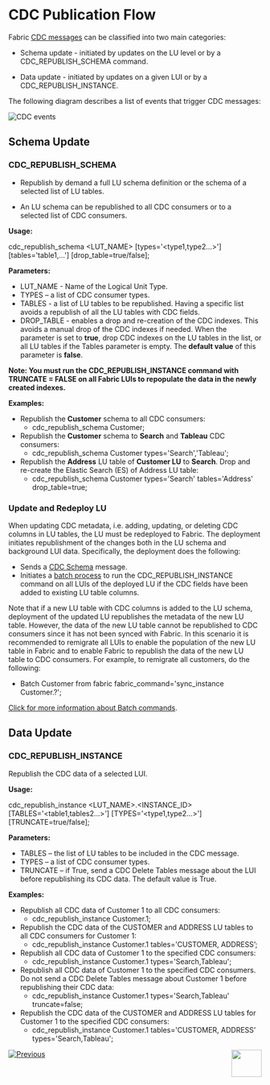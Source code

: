 # CDC Publication Flow

Fabric [CDC messages](03_cdc_messages.md) can be classified into two main categories:

- Schema update - initiated by updates on the LU level or by a CDC_REPUBLISH_SCHEMA command.

- Data update - initiated by updates on a given LUI or by a CDC_REPUBLISH_INSTANCE.

  

The following diagram describes a list of events that trigger CDC messages:

![CDC events](images/cdc_events.png)

## Schema Update

### CDC_REPUBLISH_SCHEMA

-  Republish by demand a full LU schema definition or the schema of a selected list of LU tables.

-  An LU schema can be republished to all CDC consumers or to a selected list of CDC consumers.

**Usage:**

 cdc_republish_schema <LUT_NAME> [types='<type1,type2...>'] [tables='table1,...'] [drop_table=true/false];

**Parameters:**

- LUT_NAME - Name of the Logical Unit Type.
- TYPES – a list of CDC consumer types.
- TABLES - a list of LU tables to be republished. Having a specific list avoids a republish of all the LU tables with CDC fields.
- DROP_TABLE - enables a drop and re-creation of the CDC indexes. This avoids a manual drop of the CDC indexes if needed. When the parameter is set to **true**, drop CDC indexes on the LU tables in the list, or all LU tables if the Tables parameter is empty. The **default value** of this parameter is **false**.

**Note: You must run the CDC_REPUBLISH_INSTANCE command with TRUNCATE = FALSE on all Fabric LUIs to repopulate the data in the newly created indexes.**


**Examples:**

- Republish the **Customer** schema to all CDC consumers:
  - cdc_republish_schema Customer; 
- Republish the **Customer** schema to **Search** and **Tableau** CDC consumers:
  - cdc_republish_schema Customer types='Search','Tableau';
- Republish the **Address** LU table of **Customer LU** to **Search**. Drop and re-create the Elastic Search (ES) of Address LU table:
  - cdc_republish_schema Customer types='Search' tables='Address' drop_table=true; 

### Update and Redeploy LU

When updating CDC metadata, i.e. adding, updating, or deleting CDC columns in LU tables, the LU must be redeployed to Fabric. The deployment initiates republishment of the  changes both in the LU schema and background LUI data. Specifically, the deployment does the following:
- Sends a [CDC Schema](03_cdc_messages.md#cdc-schema) message.
- Initiates a [batch process](/articles/20_jobs_and_batch_services/16_batch_CDC_commands.md) to run the CDC_REPUBLISH_INSTANCE command on all LUIs of the deployed LU if the CDC fields have been added to existing LU table columns.

Note that if a new LU table with CDC columns is added to the LU schema, deployment of the updated LU republishes the metadata of the new LU table. However, the data of the new LU table cannot be republished to CDC consumers since it has not been synced with Fabric. In this scenario it is recommended to remigrate all LUIs to enable the population of the new LU table in Fabric and to enable Fabric to republish the data of the new LU table to CDC consumers. For example, to remigrate all customers, do the following:

  - Batch Customer from fabric fabric_command='sync_instance Customer.?';

  [Click for more information about Batch commands](/articles/20_jobs_and_batch_services/12_batch_sync_commands.md).

  

## Data Update

### CDC_REPUBLISH_INSTANCE

Republish the CDC data of a selected LUI. 

**Usage:** 

 cdc_republish_instance <LUT_NAME>.<INSTANCE_ID> [TABLES='<table1,tables2...>'] [TYPES='<type1,type2...>'] [TRUNCATE=true/false];



 **Parameters:**

- TABLES – the list of LU tables to be included in the CDC message.
- TYPES – a list of CDC consumer types. 
- TRUNCATE – if True, send a CDC Delete Tables message about the LUI before republishing its CDC data. The default value is True. 


**Examples:**

- Republish all CDC data of Customer 1 to all CDC consumers:
  - cdc_republish_instance Customer.1;
- Republish the CDC data of the CUSTOMER and ADDRESS LU tables to all CDC consumers for Customer 1:
  - cdc_republish_instance Customer.1 tables='CUSTOMER, ADDRESS’;
- Republish all CDC data of Customer 1 to the specified CDC consumers:
  - cdc_republish_instance Customer.1 types='Search,Tableau';
- Republish all CDC data of Customer 1 to the specified CDC consumers. Do not send a CDC Delete Tables message about Customer 1 before republishing their CDC data:
  - cdc_republish_instance Customer.1 types='Search,Tableau' truncate=false;
- Republish the CDC data of the CUSTOMER and ADDRESS LU tables for Customer 1 to the specified CDC consumers:
  - cdc_republish_instance Customer.1 tables='CUSTOMER, ADDRESS’ types='Search,Tableau';



[![Previous](/articles/images/Previous.png)](03_cdc_messages.md)[<img align="right" width="60" height="54" src="/articles/images/Next.png">](05_cdc_consumers_implementation.md)
